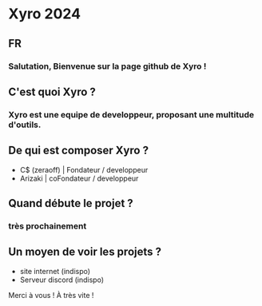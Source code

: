 # Xyro 2024

## FR
### Salutation, Bienvenue sur la page github de Xyro ! 

## C'est quoi Xyro ?
### Xyro est une equipe de developpeur, proposant une multitude d'outils.

## De qui est composer Xyro ?
- C$ (zeraoff) | Fondateur / developpeur
- Arizaki      | coFondateur / developpeur

## Quand débute le projet ?
### très prochainement

## Un moyen de voir les projets ?

- site internet (indispo)
- Serveur discord (indispo)

Merci à vous ! À très vite !

